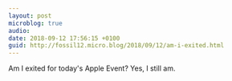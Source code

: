 ```yaml
---
layout: post
microblog: true
audio: 
date: 2018-09-12 17:56:15 +0100
guid: http://fossil12.micro.blog/2018/09/12/am-i-exited.html
---
```

Am I exited for today's Apple Event? Yes, I still am.
